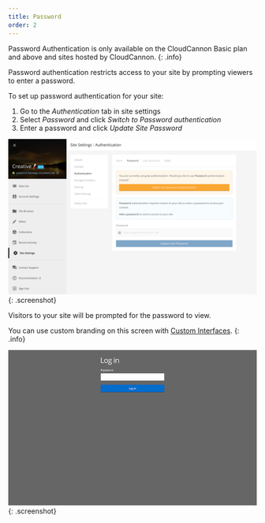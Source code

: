 ```yaml
---
title: Password
order: 2
---
```


Password Authentication is only available on the CloudCannon Basic plan and above and sites hosted by CloudCannon.
{: .info}

Password authentication restricts access to your site by prompting viewers to enter a password.

To set up password authentication for your site:

1. Go to the *Authentication* tab in site settings
2. Select *Password* and click *Switch to Password authentication*
3. Enter a password and click *Update Site Password*

![Password authentication](/img/authentication/password.png){: .screenshot}

Visitors to your site will be prompted for the password to view.

You can use custom branding on this screen with [Custom Interfaces](/authentication/custom-interfaces).
{: .info}

![Password login](/img/authentication/password-login.png){: .screenshot}
